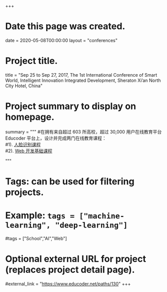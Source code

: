 +++
# Date this page was created.
date = 2020-05-08T00:00:00
layout = "conferences"

# Project title.
title = "Sep 25 to Sep 27, 2017, The 1st International Conference of Smart World, Intelligent Innovation Integrated Development, Sheraton Xi’an North City Hotel, China"

# Project summary to display on homepage.
summary = """
 #在拥有来自超过 603 所高校，超过 30,000 用户在线教育平台 Educoder 平台上，设计并完成两门在线教育课程：<br>
 #1). [人脸识别课程](https://www.educoder.net/paths/130)<br>
 #2). [Web 开发基础课程](https://www.educoder.net/paths/15)
 
 """

# Tags: can be used for filtering projects.
# Example: `tags = ["machine-learning", "deep-learning"]`
#tags = ["School","AI","Web"]

# Optional external URL for project (replaces project detail page).
#external_link = "https://www.educoder.net/paths/130"
+++
